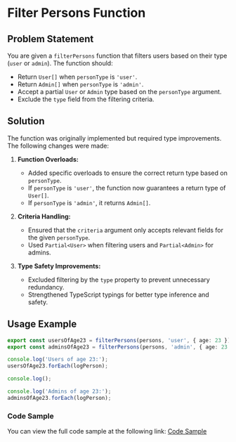 # Filter Persons Function

## Problem Statement

You are given a `filterPersons` function that filters users based on their type (`user` or `admin`). The function should:

- Return `User[]` when `personType` is `'user'`.
- Return `Admin[]` when `personType` is `'admin'`.
- Accept a partial `User` or `Admin` type based on the `personType` argument.
- Exclude the `type` field from the filtering criteria.

## Solution

The function was originally implemented but required type improvements. The following changes were made:

1. **Function Overloads:**
   - Added specific overloads to ensure the correct return type based on `personType`.
   - If `personType` is `'user'`, the function now guarantees a return type of `User[]`.
   - If `personType` is `'admin'`, it returns `Admin[]`.

2. **Criteria Handling:**
   - Ensured that the `criteria` argument only accepts relevant fields for the given `personType`.
   - Used `Partial<User>` when filtering users and `Partial<Admin>` for admins.

3. **Type Safety Improvements:**
   - Excluded filtering by the `type` property to prevent unnecessary redundancy.
   - Strengthened TypeScript typings for better type inference and safety.

## Usage Example

```typescript
export const usersOfAge23 = filterPersons(persons, 'user', { age: 23 });
export const adminsOfAge23 = filterPersons(persons, 'admin', { age: 23 });

console.log('Users of age 23:');
usersOfAge23.forEach(logPerson);

console.log();

console.log('Admins of age 23:');
adminsOfAge23.forEach(logPerson);
```

### Code Sample

You can view the full code sample at the following link:
[Code Sample](https://docs.google.com/document/d/1wI-IJcXLkwh6IL6zpLGk9OvQR2ueqapGasyv5jVaTJE/edit?usp=sharing)

